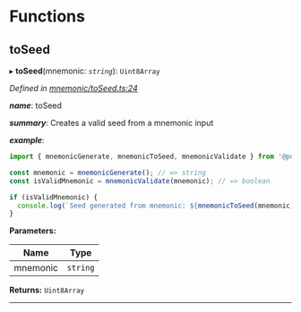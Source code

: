 

# Functions

<a id="toseed"></a>

##  toSeed

▸ **toSeed**(mnemonic: *`string`*): `Uint8Array`

*Defined in [mnemonic/toSeed.ts:24](https://github.com/polkadot-js/common/blob/6049f09/packages/util-crypto/src/mnemonic/toSeed.ts#L24)*

*__name__*: toSeed

*__summary__*: Creates a valid seed from a mnemonic input

*__example__*:   

```javascript
import { mnemonicGenerate, mnemonicToSeed, mnemonicValidate } from '@polkadot/util-crypto';

const mnemonic = mnemonicGenerate(); // => string
const isValidMnemonic = mnemonicValidate(mnemonic); // => boolean

if (isValidMnemonic) {
  console.log(`Seed generated from mnemonic: ${mnemonicToSeed(mnemonic)}`); => u8a
}
```

**Parameters:**

| Name | Type |
| ------ | ------ |
| mnemonic | `string` |

**Returns:** `Uint8Array`

___

